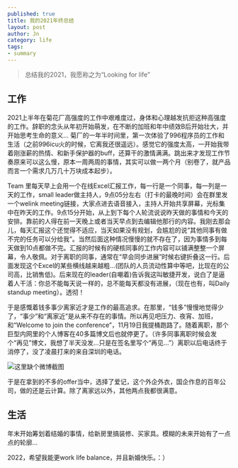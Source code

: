 ```yaml
---
published: true
title: 我的2021年终总结
layout: post
author: Jn
category: life
tags: 
- summary
---
```

> 总结我的2021，我愿称之为“Looking for life”

## 工作

2021上半年在菊花厂高强度的工作中艰难度过，身体和心理越发抗拒这种高强度的工作。辞职的念头从年初开始萌发，在不断的加班和年中绩效B后开始壮大，并开始思考生命的意义...
菊厂的一年半时间里，第一次体验了996程序员的工作和生活（之前996icu火的时候，它离我还很遥远）。感觉它的强度太高，一开始我带着刚涨薪的热情、和新手保护器的buff，还算干的激情满满。跳出来才发现工作节奏原来可以这么慢，原本一周两周的事情，其实可以做一两个月（别卷了，就产品而言一个需求几万几十万块成本起步）。

Team 里每天早上会用一个在线Excel汇报工作，每一行是一个同事，每一列是一天的工作，small leader做主持人，9点05分左右（打卡的最晚时间）会在群里发一个welink meeting链接，大家点进去语音接入，主持人开始共享屏幕，光标集中在昨天的工作。9点15分开始，从上到下每个人轮流说说昨天做的事情和今天的安排。靠前的人得在前一天晚上或者当天早点到去编辑他那行的内容。我刚去那会儿，每天汇报这个还觉得不适应，当天如果没有规划，会尴尬的说“其他同事有做不完的任务可以分给我”。当然后面这种情况慢慢的就不存在了，因为事情多到每天做到10点都做不完。汇报的时候有的硬核同事的工作内容可以铺满整整一个屏幕，令人敬佩。对于离职的同事，通常在“早会同步进展”时候右键折叠这一行。后面发现这个Excel的某些横线越来越粗...(团队的人员流动性算中等吧，比现在的公司高，比销售低)。后来现在的leader(自嘲着)告诉我这叫敏捷开发，说白了是逼着人干活：你总不能每天说一样的，总不能每天都没有进展，（现在也有，叫Daily standup meeting）。透彻！

于是感慨着钱多事少离家近才是工作的最高追求。在那里，“钱多”慢慢地觉得少了，“事少”和“离家近”是从来不存在的事情。所以再见吧压力、夜宵、加班，和“Welcome to join the conference”，11月19日我提桶跑路了。随着离职，那个巨型内网里的个人博客在40多篇博文后也就停更了。（许多同事离职时候会发个“再见”博文，我想了半天没发...只是在签名里写个“再见...”）离职以后电话终于消停了，没了凌晨打来的来自深圳的电话。

![这里缺个微博截图]()

于是在拿到的不多的offer当中，选择了爱记，这个外企外衣，国企作息的百年公司，做的还是云计算。除了离家远以外，其他两点我都很满意。

## 生活

年末开始筹划着结婚的事情，给新房里搞装修、买家具。模糊的未来开始有了一点点的轮廓...

2022，希望我能更work life balance，并且新婚快乐。：）

